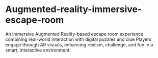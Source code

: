 # Augmented-reality-immersive-escape-room
An immersive Augmented Reality-based escape room experience combining real-world interaction with digital puzzles and clue Players engage through AR visuals, enhancing realism, challenge, and fun in a smart, interactive environment.
